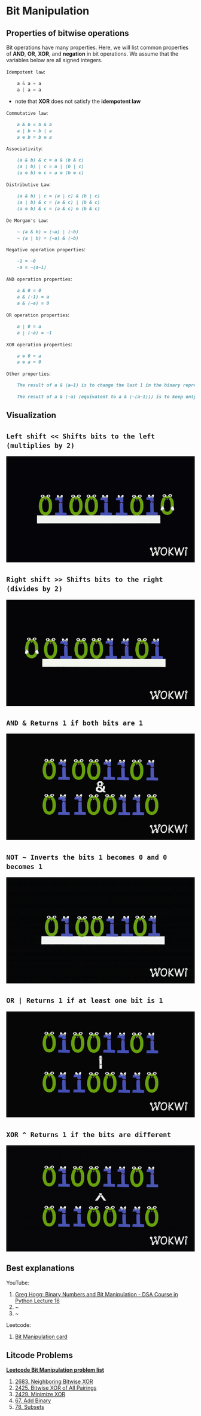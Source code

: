 # Bit Manipulation

## Properties of bitwise operations

Bit operations have many properties. Here, we will list common properties of **AND**, **OR**, **XOR**, and **negation** in bit operations. We assume that the variables below are all signed integers.

`Idempotent law`:

```python
    a & a = a
    a | a = a
```

- note that **XOR** does not satisfy the **idempotent law**

`Commutative law`:

```markdown
    a & b = b & a
    a | b = b | a
    a ⊕ b = b ⊕ a
```

`Associativity`:

```markdown
    (a & b) & c = a & (b & c)
    (a | b) | c = a | (b | c)
    (a ⊕ b) ⊕ c = a ⊕ (b ⊕ c)
```

`Distributive Law`:

```markdown
    (a & b) | c = (a | c) & (b | c)
    (a | b) & c = (a & c) | (b & c)
    (a ⊕ b) & c = (a & c) ⊕ (b & c)
```

`De Morgan's Law`:

```markdown
    ∼ (a & b) = (∼a) | (∼b)
    ∼ (a | b) = (∼a) & (∼b)
```

`Negative operation properties`:

```markdown
    -1 = ∼0
    -a = ∼(a−1)
```

`AND operation properties`:

```markdown
    a & 0 = 0
    a & (-1) = a
    a & (∼a) = 0
```

`OR operation properties`:

```markdown
    a | 0 = a
    a | (∼a) = −1
```

`XOR operation properties`:

```markdown
    a ⊕ 0 = a
    a ⊕ a = 0
```

`Other properties`:

```markdown
    The result of a & (a−1) is to change the last 1 in the binary representation of a to 0
```

```markdown
    The result of a & (-a) (equivalent to a & (∼(a−1))) is to keep only the last 1 of the binary representation of a, and set the remaining 1s to 0.
```

## Visualization

## `Left shift << Shifts bits to the left (multiplies by 2)`

![left-shift](./img/left-shift.gif)

## `Right shift >> Shifts bits to the right (divides by 2)`

![right-shift](./img/right-shift.gif)

## `AND & Returns 1 if both bits are 1`

![AND](./img/AND.gif)

## `NOT ~ Inverts the bits 1 becomes 0 and 0 becomes 1`

![NOT](./img/NOT.gif)

## `OR | Returns 1 if at least one bit is 1`

![OR](./img/OR.gif)

## `XOR ^ Returns 1 if the bits are different`

![XOR](./img/XOR.gif)

## Best explanations

YouTube:

1. [Greg Hogg: Binary Numbers and Bit Manipulation - DSA Course in Python Lecture 16](https://www.youtube.com/watch?v=H_NCHm3wAMI)
2. ~
3. ~

Leetcode:

1. [Bit Manipulation card](https://leetcode.com/explore/learn/card/bit-manipulation/)

## Litcode Problems

[**Leetcode Bit Manipulation problem list**](https://leetcode.com/problem-list/bit-manipulation/)

1. [2683. Neighboring Bitwise XOR](https://leetcode.com/problems/neighboring-bitwise-xor/description/?envType=problem-list-v2&envId=bit-manipulation)
2. [2425. Bitwise XOR of All Pairings](https://leetcode.com/problems/bitwise-xor-of-all-pairings/description/?envType=problem-list-v2&envId=bit-manipulation)
3. [2429. Minimize XOR](https://leetcode.com/problems/minimize-xor/description/?envType=problem-list-v2&envId=bit-manipulation)
4. [67. Add Binary](https://leetcode.com/problems/add-binary/description/?envType=problem-list-v2&envId=bit-manipulation)
5. [78. Subsets](https://leetcode.com/problems/subsets/description/?envType=problem-list-v2&envId=bit-manipulation)
